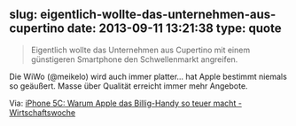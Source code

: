 slug: eigentlich-wollte-das-unternehmen-aus-cupertino
date: 2013-09-11 13:21:38
type: quote
---

> Eigentlich wollte das Unternehmen aus Cupertino mit einem günstigeren Smartphone den Schwellenmarkt angreifen.

Die WiWo (@meikelo) wird auch immer platter… hat Apple bestimmt niemals so geäußert. Masse über Qualität erreicht immer mehr Angebote.

 Via: [iPhone 5C: Warum Apple das Billig-Handy so teuer macht - Wirtschaftswoche](http://www.wiwo.de/technologie/gadgets/iphone-5c-warum-apple-das-billig-handy-so-teuer-macht/8773216.html)
